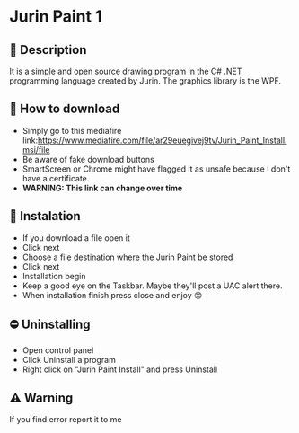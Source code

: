 # Jurin Paint 1
## 📖 Description
It is a simple and open source drawing program in the C# .NET programming language created by Jurin. The graphics library is the WPF.
## 💽 How to download
* Simply go to this mediafire link:https://www.mediafire.com/file/ar29euegivej9tv/Jurin_Paint_Install.msi/file
* Be aware of fake download buttons
* SmartScreen or Chrome might have flagged it as unsafe because I don't have a certificate.
* **WARNING: This link can change over time**
## 💾 Instalation
* If you download a file open it
* Click next
* Choose a file destination where the Jurin Paint be stored
* Click next
* Installation begin
* Keep a good eye on the Taskbar. Maybe they'll post a UAC alert there.
* When installation finish press close and enjoy 😊
## ⛔ Uninstalling
* Open control panel
* Click Uninstall a program
* Right click on "Jurin Paint Install" and press Uninstall
## ⚠️ Warning
If you find error report it to me
